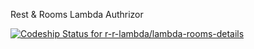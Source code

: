 Rest & Rooms Lambda Authrizor

[![Codeship Status for r-r-lambda/lambda-rooms-details](https://app.codeship.com/projects/afaa2c40-89a6-0138-8567-12c767dfa4ea/status?branch=master)](https://app.codeship.com/projects/399122)
